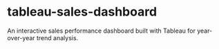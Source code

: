 # tableau-sales-dashboard
An interactive sales performance dashboard built with Tableau for year-over-year trend analysis.
